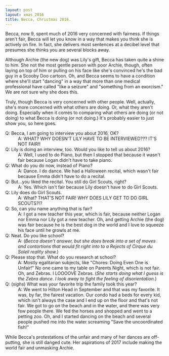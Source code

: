 ```yaml
---
layout: post
layout: xmas_2016
title: Becca, Christmas 2016.
---
```

Becca, now 9, spent much of 2016 very concerned with fairness. If things aren't fair, Becca will let you know in a way that makes you think she is actively on fire. In fact, she delivers most sentences at a decibel level that presumes she thinks you are several blocks away.

Although Archie (the new dog) was Lily's gift, Becca has taken quite a shine to him. She not the most gentle person with poor Archie, though, often laying on top of him or pulling on his face like she's convinced he's the bad guy in a Scooby Doo cartoon. Oh, and Becca seems to have a condition where she'll start "dancing" in a way that more than one medical professional have called "like a seizure" and "something from an exorcism." We are not sure why she does this.

Truly, though Becca is very concerned with other people. Well, actually, she's more concerned with what others are doing. Or, what they aren't doing. Especially when it comes to comparing what others are doing (or not doing) to what Becca is doing (or not doing.) It's probably easier to just show you, so here goes.

<dl>
<dt>
Q: Becca, I am going to interview you about 2016, OK?
</dt>
<dd>
A: WHAT? WHY DOESN'T LILY HAVE TO BE INTERVIEWED??? IT'S NOT FAIR!!
</dd>
<dt>
Q: Lily is doing an interview, too. Would you like to tell us about 2016?
</dt>
<dd>
A: Well, I used to do Piano, but then I stopped that because it wasn't fair because Logan didn't have to take piano.
</dd>
<dt>
Q: What do you do now, instead of Piano?
</dt>
<dd>
A: Dance. I do dance. We had a Halloween recital, which wasn't fair because Emma didn't have to do a recital.
</dd>
<dt>
Q: But...you liked the recital. You still do Girl Scouts, right?
</dt>
<dd>
A: Yes. Which isn't fair because Lily doesn't have to do Girl Scouts.
</dd>
<dt>
Q: Lily does do Girl Scouts.
</dt>
<dd>
A: What? THAT'S NOT FAIR! WHY DOES LILY GET TO DO GIRL SCOUTS?!?
</dd>
<dt>
Q: So, can you name anything that is fair?
</dt>
<dd>
A: I got a new teacher this year, which is fair, because neither Logan nor Emma nor Lily got a new teacher. Oh, and getting Archie (the dog) was fair because he is the best dog in the world and I love to squeeze his face until he growls at me.
</dd>
<dt>
Q: Neat. Do you like school?
</dt>
<dd>
A: (<em>Becca doesn't answer, but she does break into a set of moves and contortions that would fit right into to a Rejects of Cirque du Soleil reality show.</em>)
</dd>
<dt>
Q: Please stop that. What do you research at school?
</dt>
<dd>
A: Mostly egalitarian subjects, like "Chores: Doing Even One is Unfair!" No one came to my table on Parents Night, which is not fair. Oh, and Zebras. I LOOOOVE Zebras. (<em>She starts doing what I guess is the Zebra dance. I look away to fight the feeling of disorientation.</em>)
</dd>
<dt>
Q: (<em>sighs</em>) What was your favorite trip the family took this year?
</dt>
<dd>
A: We went to Hilton Head in September and that was my favorite. It was, by far, the fairest vacation. Our condo had a beds for every kid, which isn't always the case and I end up on the floor and that's not fair. We got to go on the beach and in the water, and there was very few people there. We fed the horses and shopped and went to a petting zoo. Oh, and I started dancing on the beach and several people pushed me into the water screaming "Save the uncoordinated fish!"
</dd>
</dl>

While Becca's protestations of the unfair and many of her dances are off-putting, she is still danged cute. Her aspirations of 2017 include making the world fair and unmasking Archie.
